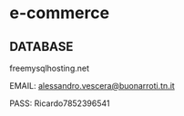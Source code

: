 # e-commerce

<h2>DATABASE</h2>
freemysqlhosting.net

EMAIL:
alessandro.vescera@buonarroti.tn.it

PASS:
Ricardo7852396541
